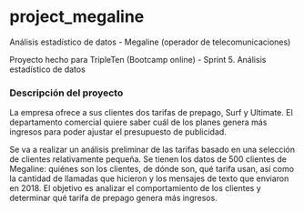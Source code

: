 # project_megaline
Análisis estadístico de datos - Megaline (operador de telecomunicaciones)

Proyecto hecho para TripleTen (Bootcamp online) - Sprint 5. Análisis estadístico de datos

### Descripción del proyecto
La empresa ofrece a sus clientes dos tarifas de prepago, Surf y Ultimate. El departamento comercial quiere saber cuál de los planes genera más ingresos para poder ajustar el presupuesto de publicidad.

Se va a realizar un análisis preliminar de las tarifas basado en una selección de clientes relativamente pequeña. Se tienen los datos de 500 clientes de Megaline: quiénes son los clientes, de dónde son, qué tarifa usan, así como la cantidad de llamadas que hicieron y los mensajes de texto que enviaron en 2018. El objetivo es analizar el comportamiento de los clientes y determinar qué tarifa de prepago genera más ingresos. 
